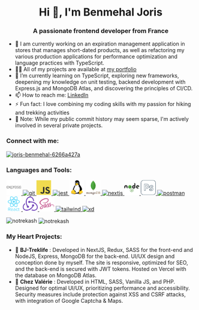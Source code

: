 <h1 align="center">Hi 👋, I'm Benmehal Joris</h1>
<h3 align="center">A passionate frontend developer from France</h3>

- 🔭 I am currently working on an expiration management application in stores that manages short-dated products, as well as refactoring my various production applications for performance optimization and language practices with TypeScript.
- 👨‍💻 All of my projects are available at [my portfolio](https://portfolio-notrekash.vercel.app/)
- 🌱 I’m currently learning on TypeScript, exploring new frameworks, deepening my knowledge on unit testing, backend development with Express.js and MongoDB Atlas, and discovering the principles of CI/CD.
- 📫 How to reach me: [LinkedIn](https://www.linkedin.com/in/joris-benmehal-6266a427a/)
- ⚡ Fun fact: I love combining my coding skills with my passion for hiking and trekking activities
- 📝 Note: While my public commit history may seem sparse, I'm actively involved in several private projects.

<h3 align="left">Connect with me:</h3>
<p align="left">
<a href="https://linkedin.com/in/joris-benmehal-6266a427a" target="blank"><img align="center" src="https://raw.githubusercontent.com/rahuldkjain/github-profile-readme-generator/master/src/images/icons/Social/linked-in-alt.svg" alt="joris-benmehal-6266a427a" height="30" width="40" /></a>
</p>

<h3 align="left">Languages and Tools:</h3>
<p align="left">
<a href="https://expressjs.com" target="_blank" rel="noreferrer"> <img src="https://raw.githubusercontent.com/devicons/devicon/master/icons/express/express-original-wordmark.svg" alt="express" width="40" height="40"/> </a> <a href="https://git-scm.com/" target="_blank" rel="noreferrer"> <img src="https://www.vectorlogo.zone/logos/git-scm/git-scm-icon.svg" alt="git" width="40" height="40"/> </a> <a href="https://developer.mozilla.org/en-US/docs/Web/JavaScript" target="_blank" rel="noreferrer"> <img src="https://raw.githubusercontent.com/devicons/devicon/master/icons/javascript/javascript-original.svg" alt="javascript" width="40" height="40"/> </a> <a href="https://jestjs.io" target="_blank" rel="noreferrer"> <img src="https://www.vectorlogo.zone/logos/jestjsio/jestjsio-icon.svg" alt="jest" width="40" height="40"/> </a> <a href="https://www.linux.org/" target="_blank" rel="noreferrer"> <img src="https://raw.githubusercontent.com/devicons/devicon/master/icons/linux/linux-original.svg" alt="linux" width="40" height="40"/> </a> <a href="https://www.mongodb.com/" target="_blank" rel="noreferrer"> <img src="https://raw.githubusercontent.com/devicons/devicon/master/icons/mongodb/mongodb-original-wordmark.svg" alt="mongodb" width="40" height="40"/> </a> <a href="https://nextjs.org/" target="_blank" rel="noreferrer"> <img src="https://cdn.worldvectorlogo.com/logos/nextjs-2.svg" alt="nextjs" width="40" height="40"/> </a> <a href="https://nodejs.org" target="_blank" rel="noreferrer"> <img src="https://raw.githubusercontent.com/devicons/devicon/master/icons/nodejs/nodejs-original-wordmark.svg" alt="nodejs" width="40" height="40"/> </a> <a href="https://www.photoshop.com/en" target="_blank" rel="noreferrer"> <img src="https://raw.githubusercontent.com/devicons/devicon/master/icons/photoshop/photoshop-line.svg" alt="photoshop" width="40" height="40"/> </a> <a href="https://postman.com" target="_blank" rel="noreferrer"> <img src="https://www.vectorlogo.zone/logos/getpostman/getpostman-icon.svg" alt="postman" width="40" height="40"/> </a> <a href="https://reactjs.org/" target="_blank" rel="noreferrer"> <img src="https://raw.githubusercontent.com/devicons/devicon/master/icons/react/react-original-wordmark.svg" alt="react" width="40" height="40"/> </a> <a href="https://redux.js.org" target="_blank" rel="noreferrer"> <img src="https://raw.githubusercontent.com/devicons/devicon/master/icons/redux/redux-original.svg" alt="redux" width="40" height="40"/> </a> <a href="https://sass-lang.com" target="_blank" rel="noreferrer"> <img src="https://raw.githubusercontent.com/devicons/devicon/master/icons/sass/sass-original.svg" alt="sass" width="40" height="40"/> </a> <a href="https://tailwindcss.com/" target="_blank" rel="noreferrer"> <img src="https://www.vectorlogo.zone/logos/tailwindcss/tailwindcss-icon.svg" alt="tailwind" width="40" height="40"/> </a> <a href="https://www.adobe.com/products/xd.html" target="_blank" rel="noreferrer"> <img src="https://cdn.worldvectorlogo.com/logos/adobe-xd.svg" alt="xd" width="40" height="40"/> </a>
</p>


<p><img align="left" src="https://github-readme-stats.vercel.app/api/top-langs?username=notrekash&show_icons=true&locale=en&layout=compact" alt="notrekash" /></p>

<p>&nbsp;<img align="center" src="https://github-readme-stats.vercel.app/api?username=notrekash&show_icons=true&locale=en" alt="notrekash" /></p>

<h3 align="left">My Heart Projects:</h3>

- 🌟 **BJ-Treklife** : Developed in NextJS, Redux, SASS for the front-end and NodeJS, Express, MongoDB for the back-end. UI/UX design and conception done by myself. The site is responsive, optimized for SEO, and the back-end is secured with JWT tokens. Hosted on Vercel with the database on MongoDB Atlas.
- 🌟 **Chez Valérie** : Developed in HTML, SASS, Vanilla JS, and PHP. Designed for optimal UI/UX, prioritizing performance and accessibility. Security measures include protection against XSS and CSRF attacks, with integration of Google Captcha & Maps.
